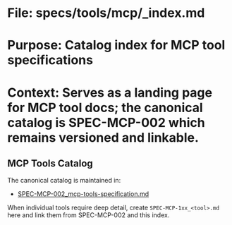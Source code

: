 # File: specs/tools/mcp/_index.md
# Purpose: Catalog index for MCP tool specifications
# Context: Serves as a landing page for MCP tool docs; the canonical catalog is SPEC-MCP-002 which remains versioned and linkable.

## MCP Tools Catalog

The canonical catalog is maintained in:
- [SPEC-MCP-002_mcp-tools-specification.md](./SPEC-MCP-002_mcp-tools-specification.md)

When individual tools require deep detail, create `SPEC-MCP-1xx_<tool>.md` here and link them from SPEC-MCP-002 and this index.

